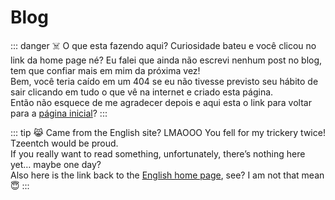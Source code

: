 # Blog

::: danger ☠️ O que esta fazendo aqui?
Curiosidade bateu e você clicou no link da home page né? Eu falei que ainda não escrevi nenhum post no blog, tem que confiar mais em mim da próxima vez!  
Bem, você teria caído em um 404 se eu não tivesse previsto seu hábito de sair clicando em tudo o que vê na internet e criado esta página.  
Então não esquece de me agradecer depois e aqui esta o link para voltar para a [página inicial](/pt/)?
:::

::: tip 😹 Came from the English site?
LMAOOO You fell for my trickery twice! Tzeentch would be proud.  
If you really want to read something, unfortunately, there’s nothing here yet… maybe one day?  
Also here is the link back to the [English home page](/), see? I am not that mean 😇
:::
